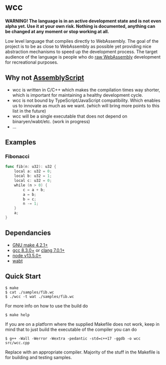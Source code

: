 # wcc

**WARNING! The language is in an active development state and is not even alpha yet. Use it at your own risk. Nothing is documented, anything can be changed at any moment or stop working at all.**

Low level language that compiles directly to WebAssembly. The goal of the project is to be as close to WebAssembly as possible yet providing nice abstraction mechanisms to speed up the development process. The target audience of the language is people who do [raw WebAssembly](https://surma.dev/things/raw-wasm/) development for recreational purposes.

## Why not [AssemblyScript](https://github.com/AssemblyScript/assemblyscript)

- wcc is written in C/C++ which makes the compilation times way shorter, which is important for maintaining a healthy development cycle.
- wcc is not bound by TypeScript/JavaScript compatibility. Which enables us to innovate as much as we want. (which will bring more points to this list in the future)
- wcc will be a single executable that does not depend on binaryen/wabt/etc. (work in progress)
- ...

## Examples

### Fibonacci

```go
func fib(n: u32): u32 {
    local a: u32 = 0;
    local b: u32 = 1;
    local c: u32 = 0;
    while (n > 0) {
        c = a + b;
        a = b;
        b = c;
        n -= 1;
    }
    a;
}
```

## Dependancies

- [GNU make 4.2.1+](https://www.gnu.org/software/make/)
- [gcc 8.3.0+](https://gcc.gnu.org/) or [clang 7.0.1+](https://clang.llvm.org/)
- [node v13.5.0+](https://nodejs.org/)
- [wabt](https://github.com/WebAssembly/wabt)

## Quick Start

``` console
$ make
$ cat ./samples/fib.wc
$ ./wcc -t wat ./samples/fib.wc
```

For more info on how to use the build do

```console
$ make help
```

If you are on a platform where the supplied Makefile does not work, keep in mind that to just build the executable of the compiler you can do

```console
$ g++ -Wall -Werror -Wextra -pedantic -std=c++17 -ggdb -o wcc src/wcc.cpp
```

Replace with an appropriate compiler. Majority of the stuff in the Makefile is for building and testing samples.
